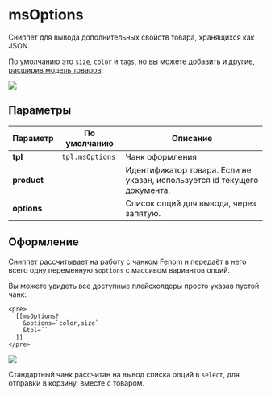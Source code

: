 # msOptions

Сниппет для вывода дополнительных свойств товара, хранящихся как JSON.

По умолчанию это `size`, `color` и `tags`, но вы можете добавить и другие, [расширив модель товаров][1].

[![](https://file.modx.pro/files/1/0/8/10862fe28a33bfa2894728e711afb61cs.jpg)](https://file.modx.pro/files/1/0/8/10862fe28a33bfa2894728e711afb61c.png)

## Параметры

| Параметр    | По умолчанию    | Описание                                                                  |
| ----------- | --------------- | ------------------------------------------------------------------------- |
| **tpl**     | `tpl.msOptions` | Чанк оформления                                                           |
| **product** |                 | Идентификатор товара. Если не указан, используется id текущего документа. |
| **options** |                 | Список опций для вывода, через запятую.                                   |

## Оформление

Сниппет рассчитывает на работу с [чанком Fenom][2] и передаёт в него всего одну переменную `$options` с массивом вариантов опций.

Вы можете увидеть все доступные плейсхолдеры просто указав пустой чанк:

``` modx
<pre>
  [[msOptions?
    &options=`color,size`
    &tpl=``
  ]]
</pre>
```

[![](https://file.modx.pro/files/f/a/c/fac9abd11c65a700d5ab2f5ff7cd075es.jpg)](https://file.modx.pro/files/f/a/c/fac9abd11c65a700d5ab2f5ff7cd075e.png)

Стандартный чанк рассчитан на вывод списка опций в `select`, для отправки в корзину, вместе с товаром.

[1]: /components/minishop2/development/product-plugins
[2]: /components/pdotools/parser
